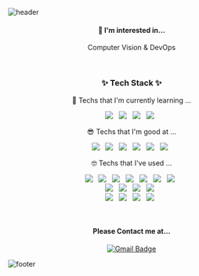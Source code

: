 <!--
**Si-jeong/Si-jeong** is a ✨ _special_ ✨ repository because its `README.md` (this file) appears on your GitHub profile.

Here are some ideas to get you started:

- 🔭 I’m currently working on ...
- 🌱 I’m currently learning ...
- 👯 I’m looking to collaborate on ...
- 🤔 I’m looking for help with ...
- 💬 Ask me about ...
- 📫 How to reach me: ...
- 😄 Pronouns: ...
- ⚡ Fun fact: ...

분: 1, 12
다홍: 3, 5, 25
살구: 3
갈: 16, 20
베이지: 17
노: 11, 21, 24
초: 14
연두: 26, 6, 10
민트: 0, 7, 8
하늘: 4, 9
회: 18, 27, 28
찐회: 19


-->
![header](https://capsule-render.vercel.app/api?type=waving&section=header&color=auto&customColorList=24&height=180&animation=fadeIn&text=Hi,%20I'm%20Si-jeong&fontColor=fff&fontSize=50&fontAlign=50)

<h4 align="center"> 🔭 I'm interested in...</h4>
<p align="center"> Computer Vision & DevOps </p>

</br>

<!-- https://simpleicons.org/?q=sass -->
<h3 align="center"><b>✨ Tech Stack ✨</b></h3>

<p align="center">
  🌱 Techs that I'm currently learning ...
</p>
<p align="center">
  <img src="https://img.shields.io/badge/Pytorch-EE4C2C?style=flat-square&logo=Pytorch&logoColor=white"/></a> &nbsp     
<!--   <img src="https://img.shields.io/badge/YOLOv5-00FFFF?style=flat-square&logo=Pytorch&logoColor=white"/></a> &nbsp -->
  <img src="https://img.shields.io/badge/OpenCV-5C3EE8?style=flat-square&logo=OpenCV&logoColor=white"/></a> &nbsp
  <img src="https://img.shields.io/badge/Ubuntu-E95420?style=flat-square&logo=Ubuntu&logoColor=white"/></a> &nbsp 
  <img src="https://img.shields.io/badge/ROS-22314E?style=flat-square&logo=ROS&logoColor=white"/></a> &nbsp 
</p>

<p align="center">
  😎 Techs that I'm good at ...
</p>
<p align="center">
  <img src="https://img.shields.io/badge/Python-3766AB?style=flat-square&logo=Python&logoColor=white"/></a> &nbsp
  <img src="https://img.shields.io/badge/C-A8B9CC?style=flat-square&logo=C&logoColor=white"/></a> &nbsp
  <img src="https://img.shields.io/badge/Java-007396?style=flat-square&logo=Java&logoColor=white"/></a> &nbsp
  <img src="https://img.shields.io/badge/Flask-000000?style=flat-square&logo=Flask&logoColor=white"/></a> &nbsp 
  <img src="https://img.shields.io/badge/MongoDB-47A248?style=flat-square&logo=MongoDB&logoColor=white"/></a> &nbsp 
  <img src="https://img.shields.io/badge/Docker-2496ED?style=flat-square&logo=Docker&logoColor=white"/></a> &nbsp
</p>

<p align="center">
<!--  🤓 Techs that I've used at least once -->
 🤓 Techs that I've used ... 
</p>
<p align="center">
<img src="https://img.shields.io/badge/HTML5-E34F26?style=flat-square&logo=HTML5&logoColor=white"/></a> &nbsp
<img src="https://img.shields.io/badge/CSS3-1572B6?style=flat-square&logo=CSS3&logoColor=white"/></a> &nbsp
<img src="https://img.shields.io/badge/JavaScript-F7DF1E?style=flat-square&logo=JavaScript&logoColor=white"/></a> &nbsp
<img src="https://img.shields.io/badge/NGINX-009639?style=flat-square&logo=NGINX&logoColor=white"/></a> &nbsp
<img src="https://img.shields.io/badge/C++-00599C?style=flat-square&logo=c%2B%2B&logoColor=white"/></a> &nbsp 
<img src="https://img.shields.io/badge/PHP-777BB4?style=flat-square&logo=PHP&logoColor=white"/></a> &nbsp
<img src="https://img.shields.io/badge/Django-092E20?style=flat-square&logo=Django&logoColor=white"/></a> &nbsp

</br>
<img src="https://img.shields.io/badge/MySQL-4479A1?style=flat-square&logo=MySQL&logoColor=white"/></a> &nbsp 
<img src="https://img.shields.io/badge/PostgreSQL-4169E1?style=flat-square&logo=PostgreSQL&logoColor=white"/></a> &nbsp 
<img src="https://img.shields.io/badge/Microsoft%20SQL%20Server-CC2927?style=flat-square&logo=MicrosoftSQLServer&logoColor=white"/></a> &nbsp 
<img src="https://img.shields.io/badge/Redis-DC382D?style=flat-square&logo=Redis&logoColor=white"/></a> &nbsp 
</br>
<img src="https://img.shields.io/badge/Apache%20Hadoop-66CCFF?style=flat-square&logo=ApacheHadoop&logoColor=white"/></a> &nbsp 
<img src="https://img.shields.io/badge/Amazon AWS-232F3E?style=flat-square&logo=Amazon%20AWS&logoColor=white"/></a> &nbsp 
<img src="https://img.shields.io/badge/OpenGL-5586A4?style=flat-square&logo=OpenGL&logoColor=white"/></a> &nbsp 
<img src="https://img.shields.io/badge/TensorFlow-FF6F00?style=flat-square&logo=TensorFlow&logoColor=white"/></a> &nbsp 
</p>

<!-- If you wonder how I study alone?  -->
<!-- If you wonder what kind of project I've been working on?  -->

<!-- tokyonight
algolia
nightowl
blue-green
ayu-mirage -->
<!-- [![Si-jeong's GitHub stats](https://github-readme-stats.vercel.app/api?username=Si-jeong&hide=stars&hide_border=true&count_private=true&show_icons=true&theme=tokyonight)](https://github.com/Si-jeong/github-readme-stats) -->
<!-- ![Top Langs](https://github-readme-stats.vercel.app/api/top-langs/?username=Si-jeong&layout=compact&theme=tokyonight) -->

<!-- <div align=center>
  <img src="http://mazassumnida.wtf/api/v2/generate_badge?boj=ssonge413">
</div>
 -->

<!-- 
</br>

<p align="center">
<a href="ssonge413@gmail.com"><img src="https://img.shields.io/badge/Gmail-EA4335?style=flat-square&logo=Gmail&logoColor=white"/></a> &nbsp 
</p> -->

</br>

<div align="center"> 
<h4 align="center"><b> Please Contact me at... </b></h4>

<!-- [![Gmail Badge](https://img.shields.io/badge/Gmail-d14836?style=flat-square&logo=Gmail&logoColor=white&link=mailto:ssonge413@gmail.com)](mailto:ssonge413@gmail.com) -->
[![Gmail Badge](https://img.shields.io/badge/Gmail-EA4335?style=flat-square&logo=Gmail&logoColor=white&link=mailto:ssonge413@gmail.com)](mailto:ssonge413@gmail.com)
</div>

![footer](https://capsule-render.vercel.app/api?type=waving&section=footer&color=auto&customColorList=11&height=200)
